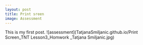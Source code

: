 ```yaml
---
layout: post 	
title: Print sreen
image: Assessment
---	
```


This is my first post. 
![assessment](TatjanaSmiljanic.github.io/Print Screen_TNT Lesson3_Homwork _Tatjana Smiljanic.jpg)	

